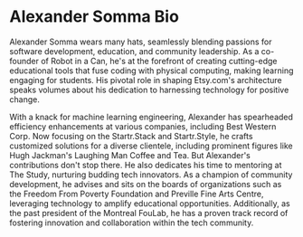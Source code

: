 # Alexander Somma Bio

Alexander Somma wears many hats, seamlessly blending passions for software development, education, and community leadership. As a co-founder of Robot in a Can, he's at the forefront of creating cutting-edge educational tools that fuse coding with physical computing, making learning engaging for students. His pivotal role in shaping Etsy.com's architecture speaks volumes about his dedication to harnessing technology for positive change.  

With a knack for machine learning engineering, Alexander has spearheaded efficiency enhancements at various companies, including Best Western Corp. Now focusing on the Startr.Stack and Startr.Style, he crafts customized solutions for a diverse clientele, including prominent figures like Hugh Jackman's Laughing Man Coffee and Tea. But Alexander's contributions don't stop there. He also dedicates his time to mentoring at The Study, nurturing budding tech innovators. As a champion of community development, he advises and sits on the boards of organizations such as the Freedom From Poverty Foundation and Preville Fine Arts Centre, leveraging technology to amplify educational opportunities. Additionally, as the past president of the Montreal FouLab, he has a proven track record of fostering innovation and collaboration within the tech community.
